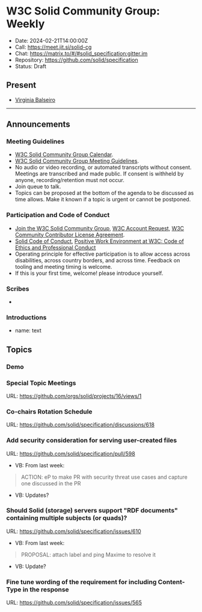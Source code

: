 # W3C Solid Community Group: Weekly

* Date: 2024-02-21T14:00:00Z
* Call: https://meet.jit.si/solid-cg
* Chat: https://matrix.to/#/#solid_specification:gitter.im
* Repository: https://github.com/solid/specification
* Status: Draft


## Present
* [Virginia Balseiro](https://virginiabalseiro.com/#me)

---

## Announcements

### Meeting Guidelines
* [W3C Solid Community Group Calendar](https://www.w3.org/groups/cg/solid/calendar).
* [W3C Solid Community Group Meeting Guidelines](https://github.com/w3c-cg/solid/blob/main/meetings/README.md).
* No audio or video recording, or automated transcripts without consent. Meetings are transcribed and made public. If consent is withheld by anyone, recording/retention must not occur.
* Join queue to talk.
* Topics can be proposed at the bottom of the agenda to be discussed as time allows. Make it known if a topic is urgent or cannot be postponed.

### Participation and Code of Conduct
* [Join the W3C Solid Community Group](https://www.w3.org/community/solid/join), [W3C Account Request](http://www.w3.org/accounts/request), [W3C Community Contributor License Agreement](https://www.w3.org/community/about/agreements/cla/).
* [Solid Code of Conduct](https://github.com/solid/process/blob/main/code-of-conduct.md), [Positive Work Environment at W3C: Code of Ethics and Professional Conduct](https://www.w3.org/Consortium/cepc/)
* Operating principle for effective participation is to allow access across disabilities, across country borders, and across time. Feedback on tooling and meeting timing is welcome.
* If this is your first time, welcome! please introduce yourself.

### Scribes
* 


### Introductions
* name: text

## Topics

### Demo

### Special Topic Meetings
URL: https://github.com/orgs/solid/projects/16/views/1

### Co-chairs Rotation Schedule
URL: https://github.com/solid/specification/discussions/618

### Add security consideration for serving user-created files
URL: https://github.com/solid/specification/pull/598

* VB: From last week:

> ACTION: eP to make PR with security threat use cases and capture one discussed in the PR

* VB: Updates?

### Should Solid (storage) servers support "RDF documents" containing multiple subjects (or quads)?
URL: https://github.com/solid/specification/issues/610
* VB: From last week:
>  PROPOSAL: attach label and ping Maxime to resolve it
* VB: Update?

### Fine tune wording of the requirement for including Content-Type in the response
URL: https://github.com/solid/specification/issues/565
